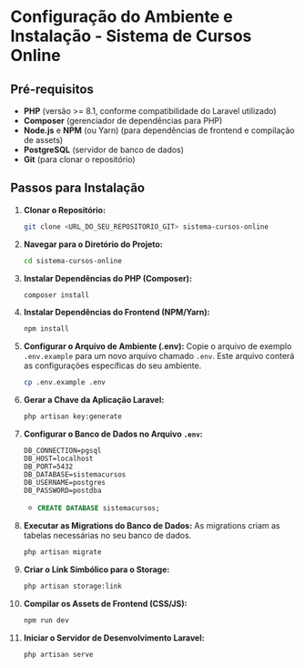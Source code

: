 # Configuração do Ambiente e Instalação - Sistema de Cursos Online
<!---
https://g.co/gemini/share/bd7c5a03fb04
-->
## Pré-requisitos

* **PHP** (versão >= 8.1, conforme compatibilidade do Laravel utilizado)
* **Composer** (gerenciador de dependências para PHP)
* **Node.js** e **NPM** (ou Yarn) (para dependências de frontend e compilação de assets)
* **PostgreSQL** (servidor de banco de dados)
* **Git** (para clonar o repositório)

## Passos para Instalação

1.  **Clonar o Repositório:**
    ```bash
    git clone <URL_DO_SEU_REPOSITORIO_GIT> sistema-cursos-online
    ```

2.  **Navegar para o Diretório do Projeto:**
    ```bash
    cd sistema-cursos-online
    ```

3.  **Instalar Dependências do PHP (Composer):**
    ```bash
    composer install
    ```

4.  **Instalar Dependências do Frontend (NPM/Yarn):**
    ```bash
    npm install
    ```

5.  **Configurar o Arquivo de Ambiente (.env):**
    Copie o arquivo de exemplo `.env.example` para um novo arquivo chamado `.env`. Este arquivo conterá as configurações específicas do seu ambiente.
    ```bash
    cp .env.example .env
    ```

6.  **Gerar a Chave da Aplicação Laravel:**
    ```bash
    php artisan key:generate
    ```

7.  **Configurar o Banco de Dados no Arquivo `.env`:**

    ```env
    DB_CONNECTION=pgsql
    DB_HOST=localhost
    DB_PORT=5432
    DB_DATABASE=sistemacursos
    DB_USERNAME=postgres
    DB_PASSWORD=postdba
    ```
    * 
        ```sql
        CREATE DATABASE sistemacursos;
        ```

8.  **Executar as Migrations do Banco de Dados:**
    As migrations criam as tabelas necessárias no seu banco de dados. 
    ```bash
    php artisan migrate
    ```

9.  **Criar o Link Simbólico para o Storage:**
    ```bash
    php artisan storage:link
    ```

10. **Compilar os Assets de Frontend (CSS/JS):**
    ```bash
    npm run dev
    ```
    
11. **Iniciar o Servidor de Desenvolvimento Laravel:**
    ```bash
    php artisan serve
    ```
